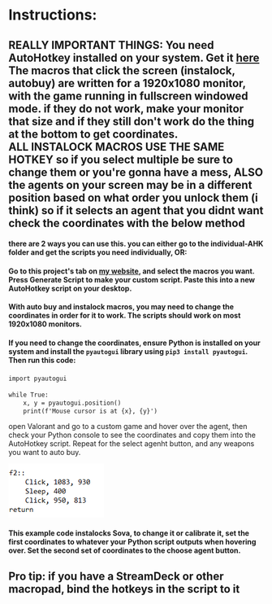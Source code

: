 # Instructions:
## REALLY IMPORTANT THINGS: You need AutoHotkey installed on your system. Get it [here](https://www.autohotkey.com) <br> The macros that click the screen (instalock, autobuy) are written for a 1920x1080 monitor, with the game running in fullscreen windowed mode. if they do not work, make your monitor that size and if they still don't work do the thing at the bottom to get coordinates.<br> ALL INSTALOCK MACROS USE THE SAME HOTKEY so if you select multiple be sure to change them or you're gonna have a mess, ALSO the agents on your screen may be in a different position based on what order you unlock them (i think) so if it selects an agent that you didnt want check the coordinates with the below method
#### there are 2 ways you can use this. you can either go to the individual-AHK folder and get the scripts you need individually, OR:
#### Go to this project's tab on [my website](https://gkieran.github.io/projects.html), and select the macros you want. Press Generate Script to make your custom script. Paste this into a new AutoHotkey script on your desktop.
#### With auto buy and instalock macros, you may need to change the coordinates in order for it to work. The scripts should work on most 1920x1080 monitors.
#### If you need to change the coordinates, ensure Python is installed on your system and install the `pyautogui` library using `pip3 install pyautogui`. Then run this code: <br>
```
import pyautogui

while True:
    x, y = pyautogui.position()
    print(f'Mouse cursor is at {x}, {y}')
```
open Valorant and go to a custom game and hover over the agent, then check your Python console to see the coordinates and copy them into the AutoHotkey script. Repeat for the select agenht button, and any weapons you want to auto buy.

![Example](https://raw.githubusercontent.com/bean-frog/Valorant-Macros-AHK-/main/image_2023-01-09_115628519.png)
#### This example code instalocks Sova, to change it or calibrate it, set the first coordinates to whatever your Python script outputs when hovering over. Set the second set of coordinates to the choose agent button.
## Pro tip: if you have a StreamDeck or other macropad, bind the hotkeys in the script to it
